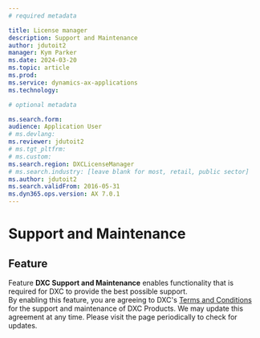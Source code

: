 ```yaml
---
# required metadata

title: License manager
description: Support and Maintenance
author: jdutoit2
manager: Kym Parker
ms.date: 2024-03-20
ms.topic: article
ms.prod:
ms.service: dynamics-ax-applications
ms.technology:

# optional metadata

ms.search.form:
audience: Application User
# ms.devlang:
ms.reviewer: jdutoit2
# ms.tgt_pltfrm:
# ms.custom:
ms.search.region: DXCLicenseManager
# ms.search.industry: [leave blank for most, retail, public sector]
ms.author: jdutoit2
ms.search.validFrom: 2016-05-31
ms.dyn365.ops.version: AX 7.0.1
---
```


# Support and Maintenance

## Feature

Feature **DXC Support and Maintenance** enables functionality that is required for DXC to provide the best possible support. <br>
By enabling this feature, you are agreeing to DXC's [Terms and Conditions](https://dxc.com/au/en/practices/microsoft/end-user-license-agreement) for the support and maintenance of DXC Products. We may update this agreement at any time. 
Please visit the page periodically to check for updates.



